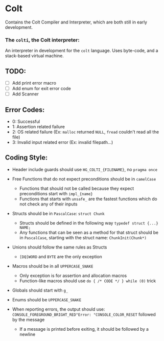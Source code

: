 # Colt
Contains the Colt Compiler and Interpreter, which are both still in early development.
### The `colti`, the Colt interpreter:
An interpreter in development for the `colt` language.
Uses byte-code, and a stack-based virtual machine.

## TODO:
- [ ] Add print error macro
- [ ] Add enum for exit error code
- [ ] Add Scanner

## Error Codes:
- 0: Successful
- 1: Assertion related failure
- 2: OS related failure (Ex: `malloc` returned `NULL`, `fread` couldn't read all the file)
- 3: Invalid input related error (Ex: invalid filepath...)

## Coding Style:
- Header include guards should use `HG_COLTI_{FILENAME}`, no `pragma once`

- Free Functions that do not expect preconditions should be in `camelCase`
  - Functions that should not be called because they expect preconditions start with `impl_{name}`
  - Functions that starts with `unsafe_` are the fastest functions which do not check any of their inputs

- Structs should be in `PascalCase`: `struct Chunk`
  - Structs should be defined in the following way `typedef struct {...} NAME;`
  - Any functions that can be seen as a method for that struct should be in `PascalCase`, starting with the struct name: `ChunkInit(Chunk*)`

- Unions should follow the same rules as Structs
  - `[DQ]WORD` and `BYTE` are the only exception

- Macros should be in all `UPPERCASE_SNAKE`
  - Only exception is for assertion and allocation macros
  - Function-like macros should use `do { /* CODE */ } while (0)` trick

- Globals should start with `g_`

- Enums should be `UPPERCASE_SNAKE`

- When reporting errors, the output should use: `CONSOLE_FOREGROUND_BRIGHT_RED"Error: "CONSOLE_COLOR_RESET` followed by the message
  - If a message is printed before exiting, it should be followed by a newline